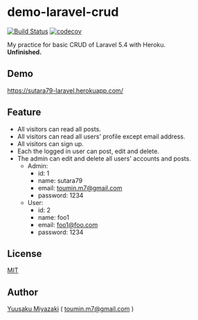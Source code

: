 # demo-laravel-crud

[![Build Status](https://travis-ci.org/sutara79/demo-laravel-crud.svg?branch=master)](https://travis-ci.org/sutara79/demo-laravel-crud)
[![codecov](https://codecov.io/gh/sutara79/demo-laravel-crud/branch/master/graph/badge.svg)](https://codecov.io/gh/sutara79/demo-laravel-crud)


My practice for basic CRUD of Laravel 5.4 with Heroku.  
**Unfinished.**


## Demo
https://sutara79-laravel.herokuapp.com/


## Feature
- All visitors can read all posts.
- All visitors can read all users' profile except email address.
- All visitors can sign up.
- Each the logged in user can post, edit and delete.
- The admin can edit and delete all users' accounts and posts.
    - Admin:
        - id: 1
        - name: sutara79
        - email: toumin.m7@gmail.com
        - password: 1234
    - User:
        - id: 2
        - name: foo1
        - email: foo1@foo.com
        - password: 1234


## License
[MIT](http://www.opensource.org/licenses/mit-license.php)


## Author
[Yuusaku Miyazaki](http://qiita.com/sutara79/items/ef30fcdfb7afcb2188ea)
( <toumin.m7@gmail.com> )
